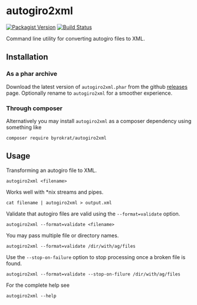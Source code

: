 # autogiro2xml

[![Packagist Version](https://img.shields.io/packagist/v/byrokrat/autogiro2xml.svg?style=flat-square)](https://packagist.org/packages/byrokrat/autogiro2xml)
[![Build Status](https://img.shields.io/travis/byrokrat/autogiro2xml/master.svg?style=flat-square)](https://travis-ci.org/byrokrat/autogiro2xml)

Command line utility for converting autogiro files to XML.

## Installation

### As a phar archive

Download the latest version of `autogiro2xml.phar` from the github
[releases](https://github.com/byrokrat/autogiro2xml/releases) page. Optionally
rename to `autogiro2xml` for a smoother experience.

### Through composer

Alternatively you may install `autogiro2xml` as a composer dependency using
something like

```shell
composer require byrokrat/autogiro2xml
```

## Usage

Transforming an autogiro file to XML.

```shell
autogiro2xml <filename>
```

Works well with \*nix streams and pipes.

```shell
cat filename | autogiro2xml > output.xml
```

Validate that autogiro files are valid using the `--format=validate` option.

```shell
autogiro2xml --format=validate <filename>
```

You may pass multiple file or directory names.

```shell
autogiro2xml --format=validate /dir/with/ag/files
```

Use the `--stop-on-failure` option to stop processing once a broken file is found.

```shell
autogiro2xml --format=validate --stop-on-filure /dir/with/ag/files
```

For the complete help see

```shell
autogiro2xml --help
```

